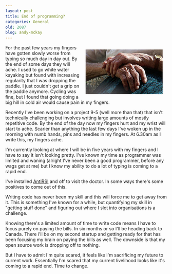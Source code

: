 ```yaml
---
layout: post
title: End of programming?
categories: General
old: 2087
blog: andy-mckay
---
```

<img src="/files/28115335_438533ffcc_m.jpg" style="float: right; padding: 1em" />
<p>For the past few years my fingers have gotten slowly worse from typing so much day in day out. By the end of some days they will ache. I used to go white water kayaking but found with increasing regularity that I was dropping the paddle. I just couldn't get a grip on the paddle anymore. Cycling was fine, but I found that going doing a big hill in cold air would cause pain in my fingers.</p>
<p>Recently I've been working on a project 9-5 (well more than that) that isn't technically challenging but involves writing large amounts of mostly repetitive code. By the end of the day now my fingers hurt and my wrist will start to ache. Scarier than anything the last few days I've woken up in the morning with numb hands, pins and needles in my fingers. At 6.30am as I write this, my fingers ache.</p> 
<p>I'm currently looking at where I will be in five years with my fingers and I have to say it isn't looking pretty. I've known my time as programmer was limited and waning (alright I've never been a good programmer, before any wags get at me) but I know my ability to do a lot of typing is coming to a rapid end.</p>
<p>I've installed <a href="http://tech.inhelsinki.nl/antirsi/">AntiRSI</a> and off to visit the doctor. In some ways there's some positives to come out of this.</p>
<p>Writing code has never been my skill and this will force me to get away from it. This is something I've known for a while, but quantifying my skill in "getting stuff done" and figuring out where I slot into organisations is a challenge.</p>
<p>Knowing there's a limited amount of time to write code means I have to focus purely on paying the bills. In six months or so I'll be heading back to Canada. There i'll be on my second startup and getting ready for that has been focusing my brain on paying the bills as well. The downside is that my open source work is dropping off to nothing.</p>
<p>But I have to admit I'm quite scared, it feels like I'm sacrificing my future to current work. Essentially I'm scared that my current livelihood looks like it's coming to a rapid end. Time to change.</p>

